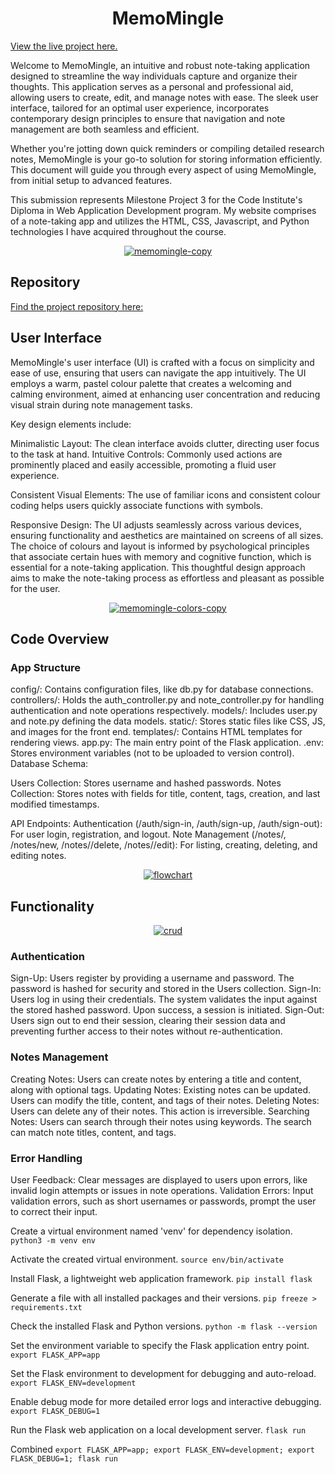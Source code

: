 
<h1 align="center">MemoMingle</h1>

[View the live project here.](https://memomingle.vercel.app/)

Welcome to MemoMingle, an intuitive and robust note-taking application designed to streamline the way individuals capture and organize their thoughts. This application serves as a personal and professional aid, allowing users to create, edit, and manage notes with ease. The sleek user interface, tailored for an optimal user experience, incorporates contemporary design principles to ensure that navigation and note management are both seamless and efficient.

Whether you're jotting down quick reminders or compiling detailed research notes, MemoMingle is your go-to solution for storing information efficiently. This document will guide you through every aspect of using MemoMingle, from initial setup to advanced features.

This submission represents Milestone Project 3 for the Code Institute's Diploma in Web Application Development program. My website comprises of a note-taking app and utilizes the HTML, CSS,  Javascript, and Python technologies I have acquired throughout the course.




<div align="center">
<a href="https://ibb.co/T1yzLCd"><img src="https://i.ibb.co/hc0pfqw/memomingle-copy.jpg" alt="memomingle-copy" border="0"></a>
</div>

## Repository

[Find the project repository here:](https://github.com/Moodyw03/moodloop-final)

## User Interface
MemoMingle's user interface (UI) is crafted with a focus on simplicity and ease of use, ensuring that users can navigate the app intuitively. The UI employs a warm, pastel colour palette that creates a welcoming and calming environment, aimed at enhancing user concentration and reducing visual strain during note management tasks.

Key design elements include:

Minimalistic Layout: The clean interface avoids clutter, directing user focus to the task at hand.
Intuitive Controls: Commonly used actions are prominently placed and easily accessible, promoting a fluid user experience.

Consistent Visual Elements: The use of familiar icons and consistent colour coding helps users quickly associate functions with symbols.

Responsive Design: The UI adjusts seamlessly across various devices, ensuring functionality and aesthetics are maintained on screens of all sizes.
The choice of colours and layout is informed by psychological principles that associate certain hues with memory and cognitive function, which is essential for a note-taking application. This thoughtful design approach aims to make the note-taking process as effortless and pleasant as possible for the user.

<div align="center"><a href="https://ibb.co/FY9j5t5"><img src="https://i.ibb.co/vdbK383/memomingle-colors-copy.jpg" alt="memomingle-colors-copy" border="0"></a>
</div>


## Code Overview

### App Structure

config/: Contains configuration files, like db.py for database connections.
controllers/: Holds the auth_controller.py and note_controller.py for handling authentication and note operations respectively.
models/: Includes user.py and note.py defining the data models.
static/: Stores static files like CSS, JS, and images for the front end.
templates/: Contains HTML templates for rendering views.
app.py: The main entry point of the Flask application.
.env: Stores environment variables (not to be uploaded to version control).
Database Schema:

Users Collection: Stores username and hashed passwords.
Notes Collection: Stores notes with fields for title, content, tags, creation, and last modified timestamps.

API Endpoints:
Authentication (/auth/sign-in, /auth/sign-up, /auth/sign-out): For user login, registration, and logout.
Note Management (/notes/, /notes/new, /notes/<id>/delete, /notes/<id>/edit): For listing, creating, deleting, and editing notes.


<div align="center"><a href="https://ibb.co/vvSkVMb"><img src="https://i.ibb.co/yBrqdxD/flowchart.jpg" alt="flowchart" border="0"></a></div>

## Functionality
<div align="center"><a href="https://ibb.co/zXMX6TZ"><img src="https://i.ibb.co/rxjxdRH/crud.jpg" alt="crud" border="0"></a></div>

### Authentication

Sign-Up: Users register by providing a username and password. The password is hashed for security and stored in the Users collection.
Sign-In: Users log in using their credentials. The system validates the input against the stored hashed password. Upon success, a session is initiated.
Sign-Out: Users sign out to end their session, clearing their session data and preventing further access to their notes without re-authentication.

### Notes Management

Creating Notes: Users can create notes by entering a title and content, along with optional tags.
Updating Notes: Existing notes can be updated. Users can modify the title, content, and tags of their notes.
Deleting Notes: Users can delete any of their notes. This action is irreversible.
Searching Notes: Users can search through their notes using keywords. The search can match note titles, content, and tags.

### Error Handling

User Feedback: Clear messages are displayed to users upon errors, like invalid login attempts or issues in note operations.
Validation Errors: Input validation errors, such as short usernames or passwords, prompt the user to correct their input.





























Create a virtual environment named 'venv' for dependency isolation.
`python3 -m venv env`

Activate the created virtual environment.
`source env/bin/activate`

Install Flask, a lightweight web application framework.
`pip install flask`

Generate a file with all installed packages and their versions.
`pip freeze > requirements.txt`

Check the installed Flask and Python versions.
`python -m flask --version`

Set the environment variable to specify the Flask application entry point.
`export FLASK_APP=app`

Set the Flask environment to development for debugging and auto-reload.
`export FLASK_ENV=development`

Enable debug mode for more detailed error logs and interactive debugging.
`export FLASK_DEBUG=1`

Run the Flask web application on a local development server.
`flask run`

Combined
`export FLASK_APP=app; export FLASK_ENV=development; export FLASK_DEBUG=1; flask run`

